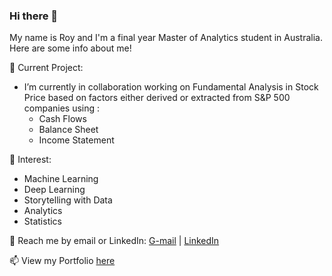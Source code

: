 ### Hi there 👋

My name is Roy and I'm a final year Master of Analytics student in Australia. Here are some info about me!

🔭 Current Project:

- I’m currently in collaboration working on Fundamental Analysis in Stock Price based on factors either derived or extracted from S&P 500 companies using :
  - Cash Flows
  - Balance Sheet
  - Income Statement

🌱 Interest:

- Machine Learning
- Deep Learning
- Storytelling with Data
- Analytics
- Statistics


💬 Reach me by email or LinkedIn: [G-mail](roy.971024@gmail.com) | [LinkedIn](https://www.linkedin.com/in/roywong96/)


📫 View my Portfolio [here](https://roywong96.github.io/Projects/)


